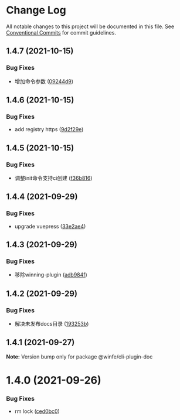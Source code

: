 # Change Log

All notable changes to this project will be documented in this file.
See [Conventional Commits](https://conventionalcommits.org) for commit guidelines.

## 1.4.7 (2021-10-15)


### Bug Fixes

* 增加命令参数 ([09244d9](https://github.com/cool-fe/winex-cli/commit/09244d9c5cc9aee9e6b395bf127e3deadd5a66c6))





## 1.4.6 (2021-10-15)


### Bug Fixes

* add registry  https ([9d2f29e](https://github.com/cool-fe/winex-cli/commit/9d2f29e2329d4e495097cbbc3fd19beac68a3381))





## 1.4.5 (2021-10-15)


### Bug Fixes

* 调整init命令支持ci创建 ([f36b816](https://github.com/cool-fe/winex-cli/commit/f36b816ae4ad090f4fc39dffc802419b10920b8d))





## 1.4.4 (2021-09-29)


### Bug Fixes

* upgrade vuepress ([33e2ae4](https://github.com/cool-fe/winex-cli/commit/33e2ae48162972ce445207dc44788e767be3f3c9))





## 1.4.3 (2021-09-29)


### Bug Fixes

* 移除winning-plugin ([adb984f](https://github.com/cool-fe/winex-cli/commit/adb984fd7eab3fb99ccee494897e3bcaba66643b))





## 1.4.2 (2021-09-29)


### Bug Fixes

* 解决未发布docs目录 ([193253b](https://github.com/cool-fe/winex-cli/commit/193253b82312f3e82b593d8b5a8a8688d2010147))





## 1.4.1 (2021-09-27)

**Note:** Version bump only for package @winfe/cli-plugin-doc





# 1.4.0 (2021-09-26)


### Bug Fixes

* rm lock ([ced0bc0](https://github.com/cool-fe/winex-cli/commit/ced0bc07293f546f804adcc9c0eea85393e36b4b))
